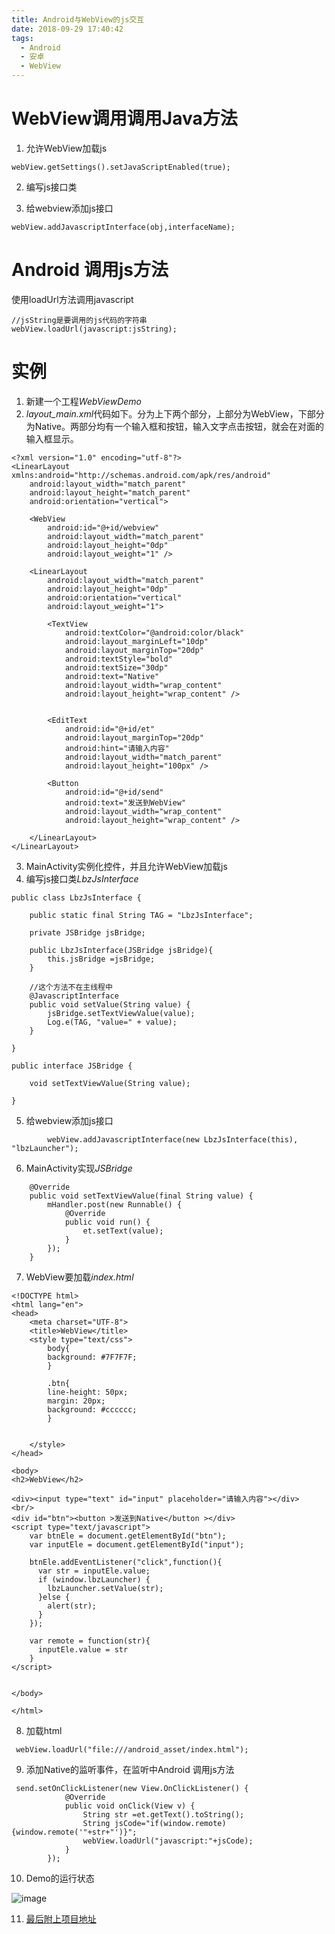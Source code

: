 ```yaml
---
title: Android与WebView的js交互
date: 2018-09-29 17:40:42
tags:
  - Android
  - 安卓  
  - WebView 
---
```


# WebView调用调用Java方法
1. 允许WebView加载js

```
webView.getSettings().setJavaScriptEnabled(true);
```
2. 编写js接口类

<!--more-->

3. 给webview添加js接口

```
webView.addJavascriptInterface(obj,interfaceName);
```


# Android 调用js方法
使用loadUrl方法调用javascript

```
//jsString是要调用的js代码的字符串
webView.loadUrl(javascript:jsString);
```

# 实例
1. 新建一个工程*WebViewDemo*
2. *layout_main.xml*代码如下。分为上下两个部分，上部分为WebView，下部分为Native。两部分均有一个输入框和按钮，输入文字点击按钮，就会在对面的输入框显示。
   
```
<?xml version="1.0" encoding="utf-8"?>
<LinearLayout xmlns:android="http://schemas.android.com/apk/res/android"
    android:layout_width="match_parent"
    android:layout_height="match_parent"
    android:orientation="vertical">

    <WebView
        android:id="@+id/webview"
        android:layout_width="match_parent"
        android:layout_height="0dp"
        android:layout_weight="1" />

    <LinearLayout
        android:layout_width="match_parent"
        android:layout_height="0dp"
        android:orientation="vertical"
        android:layout_weight="1">

        <TextView
            android:textColor="@android:color/black"
            android:layout_marginLeft="10dp"
            android:layout_marginTop="20dp"
            android:textStyle="bold"
            android:textSize="30dp"
            android:text="Native"
            android:layout_width="wrap_content"
            android:layout_height="wrap_content" />


        <EditText
            android:id="@+id/et"
            android:layout_marginTop="20dp"
            android:hint="请输入内容"
            android:layout_width="match_parent"
            android:layout_height="100px" />

        <Button
            android:id="@+id/send"
            android:text="发送到WebView"
            android:layout_width="wrap_content"
            android:layout_height="wrap_content" />

    </LinearLayout>
</LinearLayout>

```
3. MainActivity实例化控件，并且允许WebView加载js
4. 编写js接口类*LbzJsInterface*

```
public class LbzJsInterface {

    public static final String TAG = "LbzJsInterface";

    private JSBridge jsBridge;

    public LbzJsInterface(JSBridge jsBridge){
        this.jsBridge =jsBridge;
    }

    //这个方法不在主线程中
    @JavascriptInterface
    public void setValue(String value) {
        jsBridge.setTextViewValue(value);
        Log.e(TAG, "value=" + value);
    }

}

```


```
public interface JSBridge {

    void setTextViewValue(String value);

}
```
5. 给webview添加js接口

```
        webView.addJavascriptInterface(new LbzJsInterface(this), "lbzLauncher");

```
6. MainActivity实现*JSBridge*

```
    @Override
    public void setTextViewValue(final String value) {
        mHandler.post(new Runnable() {
            @Override
            public void run() {
                et.setText(value);
            }
        });
    }
```


7. WebView要加载*index.html*

```
<!DOCTYPE html>
<html lang="en">
<head>
    <meta charset="UTF-8">
    <title>WebView</title>
    <style type="text/css">
        body{
        background: #7F7F7F;
        }

        .btn{
        line-height: 50px;
        margin: 20px;
        background: #cccccc;
        }


    </style>
</head>

<body>
<h2>WebView</h2>

<div><input type="text" id="input" placeholder="请输入内容"></div>
<br/>
<div id="btn"><button >发送到Native</button ></div>
<script type="text/javascript">
    var btnEle = document.getElementById("btn");
    var inputEle = document.getElementById("input");

    btnEle.addEventListener("click",function(){
      var str = inputEle.value;
      if (window.lbzLauncher) {
        lbzLauncher.setValue(str);
      }else {
        alert(str);
      }
    });

    var remote = function(str){
      inputEle.value = str
    }
</script>


</body>

</html>

```

8. 加载html

```
 webView.loadUrl("file:///android_asset/index.html");
```

9. 添加Native的监听事件，在监听中Android 调用js方法

```
 send.setOnClickListener(new View.OnClickListener() {
            @Override
            public void onClick(View v) {
                String str =et.getText().toString();
                String jsCode="if(window.remote){window.remote('"+str+"')}";
                webView.loadUrl("javascript:"+jsCode);
            }
        });
```

10. Demo的运行状态

![image](http://lbz-blog.test.upcdn.net/post/webview_gif.gif)


11. [最后附上项目地址](https://github.com/laibinzhi/WebViewDemo)

